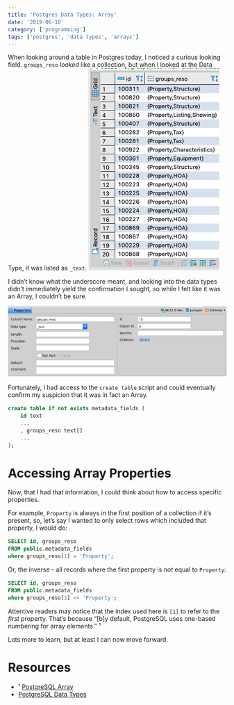 ```yaml
---
title: 'Postgres Data Types: Array'
date: '2019-06-10'
category: ['programming']
tags: ['postgres', 'data types', 'arrays']
---
```


When looking around a table in Postgres today, I noticed a curious looking field. `groups_reso` _looked_ like a collection, but when I looked at the Data Type, it was listed as `_text`.
![](./groups-reso.png)

I didn’t know what the underscore meant, and looking into the data types didn’t immediately yield the confirmation I sought, so while I felt like it was an Array, I couldn’t be sure.

![](./data-types.png)

Fortunately, I had access to the `create table` script and could eventually confirm my suspicion that it was in fact an Array.

```sql
create table if not exists metadata_fields (
    id text
    ...
    , groups_reso text[]
    ...
);
```

# Accessing Array Properties

Now, that I had that information, I could think about how to access specific properties.

For example, `Property` is always in the first position of a collection if it’s present, so, let’s say I wanted to only select rows which included that property, I would do:

```sql
SELECT id, groups_reso
FROM public.metadata_fields
where groups_reso[1] = 'Property';
```

Or, the inverse - all records where the first property is _not_ equal to `Property`:

```sql
SELECT id, groups_reso
FROM public.metadata_fields
where groups_reso[1] <> 'Property';
```

Attentive readers may notice that the index used here is `[1]` to refer to the _first_ property. That’s because “[b]y default, PostgreSQL uses one-based numbering for array elements.” ¹

Lots more to learn, but at least I can now move forward.

# Resources

- ¹ [PostgreSQL Array](http://www.postgresqltutorial.com/postgresql-array/)
- [PostgreSQL Data Types](http://www.postgresqltutorial.com/postgresql-data-types/)
